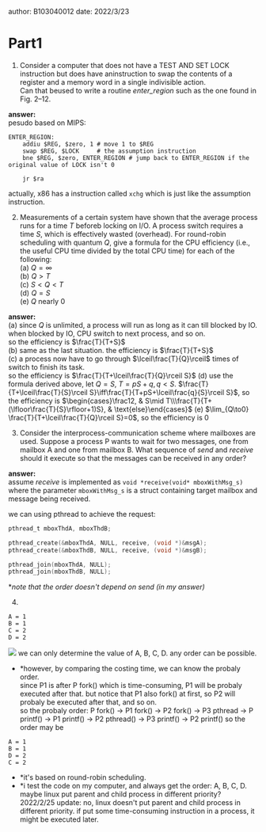 author: B103040012
date: 2022/3/23

# Part1
1. Consider a computer that does not have a TEST AND SET LOCK instruction but does have aninstruction to swap the contents of a register and a memory word in a single indivisible action.  
Can that beused to write a routine _enter\_region_ such as the one found in Fig. 2–12.  

__answer:__  
pesudo based on MIPS:  
```
ENTER_REGION:
	addiu $REG, $zero, 1 # move 1 to $REG
	swap $REG, $LOCK     # the assumption instruction
	bne $REG, $zero, ENTER_REGION # jump back to ENTER_REGION if the original value of LOCK isn't 0

	jr $ra
```

actually, x86 has a instruction called ```xchg``` which is just like the assumption instruction.  

2. Measurements of a certain system have shown that the average process runs for a time $T$ beforeb locking on I/O. A process switch requires a time $S$, which is effectively wasted (overhead). For round-robin scheduling with quantum $Q$, give a formula for the CPU efficiency (i.e., the useful CPU time divided by the total CPU time) for each of the following:  
(a) $Q=\infty$  
(b) $Q>T$  
(c) $S<Q<T$  
(d) $Q=S$  
(e) $Q$ nearly $0$  

__answer:__  
(a) since $Q$ is unlimited, a process will run as long as it can till blocked by IO. when blocked by IO, CPU switch to next process, and so on.  
so the efficiency is $\frac{T}{T+S}$  
(b) same as the last situation. the efficiency is $\frac{T}{T+S}$  
(c) a process now have to go through $\lceil\frac{T}{Q}\rceil$ times of switch to finish its task.  
so the efficiency is $\frac{T}{T+\lceil\frac{T}{Q}\rceil S}$
(d) use the formula derived above, let $Q=S$, $T=pS+q,q<S$. $\frac{T}{T+\lceil\frac{T}{S}\rceil S}\iff\frac{T}{T+pS+\lceil\frac{q}{S}\rceil S}$, so the efficiency is $\begin{cases}\frac12, & S\mid T\\\frac{T}{T+(\lfloor\frac{T}{S}\rfloor+1)S}, & \text{else}\end{cases}$
(e) $\lim_{Q\to0} \frac{T}{T+\lceil\frac{T}{Q}\rceil S}=0$, so the efficiency is $0$

3. Consider the interprocess-communication scheme where mailboxes are used. Suppose a process P wants to wait for two messages, one from mailbox A and one from mailbox B. What sequence of _send_ and _receive_ should it execute so that the messages can be received in any order?  

__answer:__  
assume _receive_ is implemented as ```void *receive(void* mboxWithMsg_s)``` where the parameter ```mboxWithMsg_s``` is a struct containing target mailbox and message being received.

we can using pthread to achieve the request:  

```c
pthread_t mboxThdA, mboxThdB;

pthread_create(&mboxThdA, NULL, receive, (void *)&msgA);
pthread_create(&mboxThdB, NULL, receive, (void *)&msgB);

pthread_join(mboxThdA, NULL);
pthread_join(mboxThdB, NULL);
```

**note that the order doesn't depend on send (in my answer)*  

4. 
```
A = 1
B = 1
C = 2
D = 2
```
![](https://i.imgur.com/Dfk3mvn.jpg)
we can only determine the value of A, B, C, D. any order can be possible.  
* *however, by comparing the costing time, we can know the probaly order.  
since P1 is after P fork() which is time-consuming, P1 will be probaly executed after that. but notice that P1 also fork() at first, so P2 will probaly be executed after that, and so on.  
so the probaly order: P fork() -> P1 fork() -> P2 fork() -> P3 pthread -> P printf() -> P1 printf() -> P2 pthread() -> P3 printf() -> P2 printf()
so the order may be
```
A = 1
B = 1
D = 2
C = 2
```
- *it's based on round-robin scheduling.  
- *i test the code on my computer, and always get the order: A, B, C, D. maybe linux put parent and child process in different priority?  
2022/2/25 update: no, linux doesn't put parent and child process in different priority. if put some time-consuming instruction in a process, it might be executed later.  

